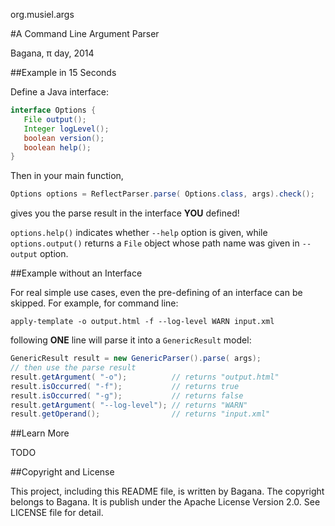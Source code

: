 org.musiel.args

#A Command Line Argument Parser

Bagana, π day, 2014



##Example in 15 Seconds

Define a Java interface:

```java
interface Options {
   File output();
   Integer logLevel();
   boolean version();
   boolean help();
}
```

Then in your main function,

```java
Options options = ReflectParser.parse( Options.class, args).check();
```

gives you the parse result in the interface **YOU** defined!

`options.help()` indicates whether `--help` option is given, while `options.output()` returns a `File` object whose path name was given 
in `--output` option.



##Example without an Interface

For real simple use cases, even the pre-defining of an interface can be skipped. For example, for command line:

```shell
apply-template -o output.html -f --log-level WARN input.xml
```

following **ONE** line will parse it into a `GenericResult` model:

```java
GenericResult result = new GenericParser().parse( args);
// then use the parse result
result.getArgument( "-o");          // returns "output.html"
result.isOccurred( "-f");           // returns true
result.isOccurred( "-g");           // returns false
result.getArgument( "--log-level"); // returns "WARN"
result.getOperand();                // returns "input.xml"
```



##Learn More

TODO



##Copyright and License

This project, including this README file, is written by Bagana. The copyright belongs to Bagana. It is publish under the Apache License 
Version 2.0. See LICENSE file for detail.

